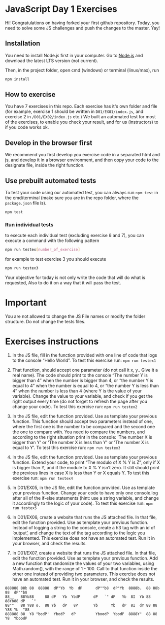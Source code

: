 # JavaScript Day 1 Exercises

Hi! Congratulations on having forked your first github repository.
Today, you need to solve some JS challenges and push the changes to the master. Yay!

## Installation

You need to install Node.js first in your computer. Go to [Node.js](https://nodejs.org/en/download/) and download the latest LTS version (not current).

Then, in the project folder, open cmd (windows) or terminal (linux/max), run

```bash
npm install
```

## How to exercise

You have 7 exercises in this repo. Each exercise has it's own folder and file (for example, exercise 1 should be written in `D01/EX01/index.js`, and exercise 2 in `/D01/EX02/index.js` etc.)
We built an automated test for most of the exercises, to enable you check your result, and for us (instructors) to if you code works ok.

## Develop in the browser first

We recommend you first develop you exercise code in a separated html and js, and develop it in a browser environment, and then copy your code to the designate file, inside the right function.

## Use prebuilt automated tests

To test your code using our automated test, you can always run `npm test` in the cmd/terminal (make sure you are in the repo folder, where the `package.json` file is).

```bash
npm test
```

### Run individual tests

to execute each individual test (excluding exercise 6 and 7), you can execute a command with the following pattern

```bash
npm run testex[number_of_exercise]
```

for example to test exercise 3 you should execute

```bash
npm run testex3
```

Your objective for today is not only write the code that will do what is requested,
Also to do it on a way that it will pass the test.

# Important

You are not allowed to change the JS File names or modify the folder structure.
Do not change the tests files.

# Exercises instructions

1. In the JS file, fill in the function provided with one line of code that logs to the console “Hello World”.
   To test this exercise run: `npm run testex1`

2. That function, should accept one parameter (do not call it x, y.. Give it a real name). The code should print to the console “The number Y is bigger than 4” when the number is bigger than 4, or “the number Y is equal to 4” when the number is equal to 4, or “the number Y is less than 4” when the number is less than 4 (where Y is the value of your variable). Change the value to your variable, and check if you get the right output every time (do not forget to refresh the page after you change your code).
   To test this exercise run: `npm run testex2`

3. In the JS file, edit the function provided. Use as template your previous function. This function should accept two parameters instead of one, where the first one is the number to be compared and the second one the one to compare with. You need to compare the numbers, and according to the right situation print in the console: 'The number X is bigger than Y' or 'The number X is less than Y' or 'The number X is equal to Y'.
   To test this exercise run: `npm run testex3`

4. In the JS file, edit the function provided. Use as template your previous function. Extend your code, to print “The modulo of X % Y is Z”, only if X is bigger than Y, and if the module to X % Y isn’t zero. It still should print the previous lines in case X is less than Y or X equals Y.
   To test this exercise run: `npm run testex4`

5. In D01/EX05, in the JS file, edit the function provided. Use as template your previous function. Change your code to have only one console.log after all of the if-else statements (hint: use a string variable, and change it accordingly to the logic of your code).
   To test this exercise run: `npm run testex5`

6. In D01/EX06, create a website that runs the JS attached file. In that file, edit the function provided. Use as template your previous function. Instead of logging a string to the console, create a h3 tag with an id of ‘output’, and change the text of the tag according to the logic you implemented.
   This exercise does not have an automated test. Run it in your browser, and check the results.

7. In D01/EX07, create a website that runs the JS attached file. In that file, edit the function provided. Use as template your previous function. Add a new function that randomize the values of your two variables, using Math.random(), with the range of 1 - 100. Call to that function inside the other one instead of providing two parameters.
   This exercise does not have an automated test. Run it in your browser, and check the results.

```
888888 88b 88  88888  dP"Yb  Yb  dP      dP""b8  dP"Yb  8888b.  88 88b 88  dP""b8
88__   88Yb88     88 dP   Yb  YbdP      dP   `" dP   Yb  8I  Yb 88 88Yb88 dP   `"
88""   88 Y88 o.  88 Yb   dP   8P       Yb      Yb   dP  8I  dY 88 88 Y88 Yb  "88
888888 88  Y8 "bodP'  YbodP   dP         YboodP  YbodP  8888Y"  88 88  Y8  YboodP
```

